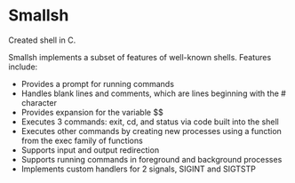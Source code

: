 # Smallsh

Created shell in C. 

Smallsh implements a subset of features of well-known shells.  Features include:

- Provides a prompt for running commands
- Handles blank lines and comments, which are lines beginning with the # character
- Provides expansion for the variable $$
- Executes 3 commands: exit, cd, and status via code built into the shell
- Executes other commands by creating new processes using a function from the exec family of functions
- Supports input and output redirection
- Supports running commands in foreground and background processes
- Implements custom handlers for 2 signals, SIGINT and SIGTSTP
